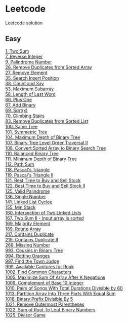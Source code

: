 # Leetcode
Leetcode solution<br/>
## Easy
[1. Two Sum](./easy/1.%20Two%20Sum.md)<br/>
[7. Reverse Integer](./easy/7.%20Reverse%20Integer.md)<br/>
[9. Palindrome Number](./easy/9.%20Palindrome%20Number.md)<br/>
[26. Remove Duplicates from Sorted Array](./easy/26.%20Remove%20Duplicates%20from%20Sorted%20Array.md)<br/>
[27. Remove Element](./easy/27.%20Remove%20Element.md)<br/>
[35. Search Insert Position](./easy/35.%20Search%20Insert%20Position.md)<br/>
[38. Count and Say](./easy/38.%20Count%20and%20Say.md)<br/>
[53. Maximum Subarray](./easy/53.%20Maximum%20Subarray.md)<br/>
[58. Length of Last Word](./easy/58.%20Length%20of%20Last%20Word.md)<br/>
[66. Plus One](./easy/66.%20Plus%20One.md)<br/>
[67. Add Binary](./easy/67.%20Add%20Binary.md)<br/>
[69. Sqrt(x)](./easy/69.%20Sqrt(x).md)<br/>
[70. Climbing Stairs](./easy/70.%20Climbing%20Stairs.md)<br/>
[83. Remove Duplicates from Sorted List](./easy/83.%20Remove%20Duplicates%20from%20Sorted%20List.md)<br/>
[100. Same Tree](./easy/100.%20Same%20Tree.md)<br/>
[101. Symmetric Tree](./easy/101.%20Symmetric%20Tree.md)<br/>
[104. Maximum Depth of Binary Tree](./easy/104.%20Maximum%20Depth%20of%20Binary%20Tree.md)<br/>
[107. Binary Tree Level Order Traversal II](./easy/107.%20Binary%20Tree%20Level%20Order%20Traversal%20II.md)<br/>
[108. Convert Sorted Array to Binary Search Tree](./easy/108.%20Convert%20Sorted%20Array%20to%20Binary%20Search%20Tree.md)<br/>
[110. Balanced Binary Tree](./easy/110.%20Balanced%20Binary%20Tree.md)<br/>
[111. Minimum Depth of Binary Tree](./easy/111.%20Minimum%20Depth%20of%20Binary%20Tree.md)<br/>
[112. Path Sum](./easy/112.%20Path%20Sum.md)<br/>
[118. Pascal's Triangle](./easy/118.%20Pascal's%20Triangle.md)<br/>
[119. Pascal's Triangle II](./easy/119.%20Pascal's%20Triangle%20II.md)<br/>
[121. Best Time to Buy and Sell Stock](./easy/121.%20Best%20Time%20to%20Buy%20and%20Sell%20Stock.md)<br/>
[122. Best Time to Buy and Sell Stock II](./easy/122.%20Best%20Time%20to%20Buy%20and%20Sell%20Stock%20II.md)<br/>
[125. Valid Palindrome](./easy/125.%20Valid%20Palindrome.md)<br/>
[136. Single Number](./easy/136.%20Single%20Number.md)<br/>
[141. Linked List Cyclee](./easy/141.%20Linked%20List%20Cycle.md)<br/>
[155. Min Stack](./easy/155.%20Min%20Stack.md)<br/>
[160. Intersection of Two Linked Lists](./easy/160.%20Intersection%20of%20Two%20Linked%20Lists.md)<br/>
[167. Two Sum II - Input array is sorted](./easy/167.%20Two%20Sum%20II%20-%20Input%20array%20is%20sorted.md)<br/>
[169. Majority Element](./easy/169.%20Majority%20Element.md)<br/>
[189. Rotate Array](./easy/189.%20Rotate%20Array.md)<br/>
[217. Contains Duplicate](./easy/217.%20Contains%20Duplicate.md)<br/>
[219. Contains Duplicate II](./easy/219.%20Contains%20Duplicate%20II.md)<br/>
[268. Missing Number](./easy/268.%20Missing%20Number.md)<br/>
[993. Cousins in Binary Tree](./easy/993.%20Cousins%20in%20Binary%20Tree.md)<br/>
[994. Rotting Oranges](./easy/994.%20Rotting%20Oranges.md)<br/>
[997. Find the Town Judge](./easy/997.%20Find%20the%20Town%20Judge.md)<br/>
[999. Available Captures for Rook](./easy/999.%20Available%20Captures%20for%20Rook.md)<br/>
[1002. Find Common Characters](./easy/1002.%20Find%20Common%20Characters.md)<br/>
[1005. Maximize Sum Of Array After K Negations](./easy/1005.%20Maximize%20Sum%20Of%20Array%20After%20K%20Negations.md)<br/>
[1009. Complement of Base 10 Integer](./easy/1009.%20Complement%20of%20Base%2010%20Integer.md)<br/>
[1010. Pairs of Songs With Total Durations Divisible by 60](./easy/1010.%20Pairs%20of%20Songs%20With%20Total%20Durations%20Divisible%20by%2060.md)<br/>
[1013. Partition Array Into Three Parts With Equal Sum](./easy/1013.%20Partition%20Array%20Into%20Three%20Parts%20With%20Equal%20Sum.md)<br/>
[1018. Binary Prefix Divisible By 5](./easy/1018.%20Binary%20Prefix%20Divisible%20By%205.md)<br/>
[1021. Remove Outermost Parentheses](./easy/1021.%20Remove%20Outermost%20Parentheses.md)<br/>
[1022. Sum of Root To Leaf Binary Numbers](./easy/1022.%20Sum%20of%20Root%20To%20Leaf%20Binary%20Numbers.md)<br/>
[1025. Divisor Game](./easy/1025.%20Divisor%20Game.md)<br/>
